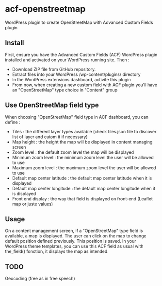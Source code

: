 # acf-openstreetmap
WordPress plugin to create OpenStreetMap with Advanced Custom Fields plugin

## Install
First, ensure you have the Advanced Custom Fields (ACF) WordPress plugin installed and activated on your WordPress running site.
Then :
- Download ZIP file from GitHub repository.
- Extract files into your WordPress /wp-content/plugins/ directory
- In the WordPress extensions dashboard, activite this plugin
- From now, when creating a new custom field with ACF plugin you'll have an "OpenStreetMap" type choice in "Content" group

## Use OpenStreetMap field type
When choosing "OpenStreetMap" field type in ACF dashboard, you can define :
- Tiles : the different layer types available (check tiles.json file to discover list of layer and cutom it if necessary)
- Map height : the height the map will be displayed in content managing screen
- Zoom level : the default zoom level the map will be displayed
- Minimum zoom level : the minimum zoom level the user will be allowed to use
- Maximum zoom level : the maximum zoom level the user will be allowed to use
- Default map center latitude : the default map center latitude when it is displayed
- Default map center longitude : the default map center longitude when it is displayed
- Front end display : the way that field is displayed on front-end (Leaflet map or juste values)

## Usage
On a content management screen, if a "OpenStreetMap" type field is available, a map is displayed. The user can click on the map to change default position defined previously. This position is saved.
In your WordPress theme templates, you can use this ACF field as usual with the_field() fonction, it displays the map as intended.

## TODO
Geocoding (free as in free speech)
